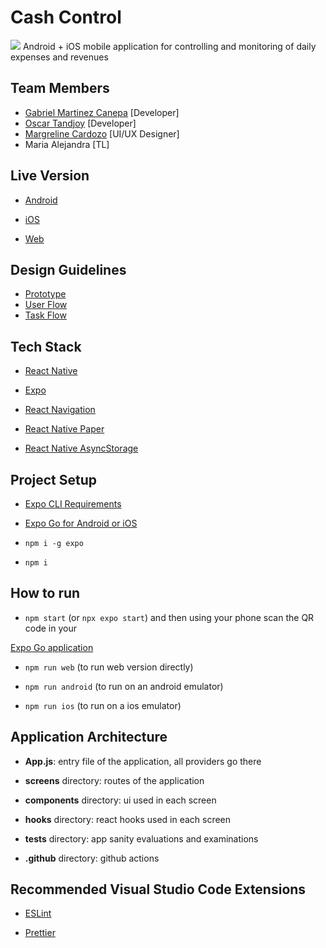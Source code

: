 # Cash Control

![](https://i.imgur.com/t0eGqvq.png)
Android + iOS mobile application for controlling and monitoring of daily expenses and revenues

## Team Members

- [Gabriel Martinez Canepa](https://www.linkedin.com/in/gemanepa/) [Developer]
- [Oscar Tandjoy](https://www.linkedin.com/in/oscar-tandioy-1660b6253/) [Developer]
- [Margreline Cardozo](https://www.linkedin.com/in/mcgonzal/) [UI/UX Designer]
- Maria Alejandra [TL]

## Live Version

- [Android](https://snack.expo.dev/@gemanepa/nocountry---c10-27-t?platform=android)

- [iOS](https://snack.expo.dev/@gemanepa/nocountry---c10-27-t?platform=ios)

- [Web](https://snack.expo.dev/@gemanepa/nocountry---c10-27-t)

## Design Guidelines

- [Prototype](https://www.figma.com/proto/XyOspgrxUgy7x3GO25ysSJ/Proyecto---App-gesti%C3%B3n-de-pagos?page-id=530:44&node-id=1053-2213&viewport=396,195,0.28&scaling=scale-down&starting-point-node-id=530:45&show-proto-sidebar=1)
- [User Flow](https://www.figma.com/file/XyOspgrxUgy7x3GO25ysSJ/Proyecto---App-gesti%C3%B3n-de-pagos?node-id=513-2&t=SnZm9YDgo0oxMjaC-0)
- [Task Flow](https://www.figma.com/file/XyOspgrxUgy7x3GO25ysSJ/Proyecto---App-gesti%C3%B3n-de-pagos?node-id=0-1&t=SnZm9YDgo0oxMjaC-0)

## Tech Stack

- [React Native](https://reactnative.dev/)

- [Expo](https://docs.expo.dev/)

- [React Navigation](https://reactnavigation.org/)

- [React Native Paper](https://reactnativepaper.com/)

- [React Native AsyncStorage](https://react-native-async-storage.github.io/async-storage/)

## Project Setup

- [Expo CLI Requirements](https://docs.expo.dev/get-started/installation/#requirements)

- [Expo Go for Android or iOS](https://docs.expo.dev/get-started/installation/#expo-go-app-for-android-and-ios)

- `npm i -g expo`

- `npm i`

## How to run

- `npm start` (or `npx expo start`) and then using your phone scan the QR code in your

[Expo Go application](https://expo.dev/client)

- `npm run web` (to run web version directly)

- `npm run android` (to run on an android emulator)

- `npm run ios` (to run on a ios emulator)

## Application Architecture

- **App.js**: entry file of the application, all providers go there

- **screens** directory: routes of the application

- **components** directory: ui used in each screen

- **hooks** directory: react hooks used in each screen

- **tests** directory: app sanity evaluations and examinations

- **.github** directory: github actions

## Recommended Visual Studio Code Extensions

- [ESLint](https://marketplace.visualstudio.com/items?itemName=dbaeumer.vscode-eslint)

- [Prettier](https://marketplace.visualstudio.com/items?itemName=esbenp.prettier-vscode)
